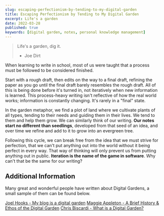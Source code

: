 ```yaml
---
slug: escaping-perfectionism-by-tending-to-my-digital-garden
title: Escaping Perfectionism by Tending to My Digital Garden
excerpt: Life's a garden
date: 2022-03-28
published: true
keywords: [digital garden, notes, personal knowledge management]
---
```


> Life's a garden, dig it.
>
> - Joe Dirt

When learning to write in school, most of us were taught that a process must be
followed to be considered finished.

Start with a rough draft, then edits on the way to a final draft, refining the
paper as you go until the final draft barely resembles the rough draft. All of
this is being done before it's turned in, not iteratively when new information
is learned. This process-heavy writing isn't reflective of how the real world
works; information is constantly changing. It's rarely in a "final" state.

In the garden metaphor, we find a plot of land where we cultivate plants of all
types, tending to their needs and guiding them in their lives. We tend to them
and help them grow. We can similarly think of our writing. **Our notes start no
different than seedlings**, developed from that seed of an idea, and over time
we refine and add to it to grow into an evergreen tree.

Following this cycle, we can break free from the idea that we must strive for
perfection, that we can't put anything out into the world without it being
perfect in every way. That way of thinking will only prevent us from putting
anything out in public. **Iteration is the name of the game in software**. Why
can't that be the same for our writing?

## Additional Information

Many great and wonderful people have written about Digital Gardens, a small
sample of them can be found below.

[Joel Hooks - My blog is a digital garden](https://joelhooks.com/digital-garden)
[Maggie Appleton - A Brief History & Ethos of the Digital Garden](https://maggieappleton.com/garden-history)
[Chris Biscardi - What is a Digital Garden?](https://www.christopherbiscardi.com/what-is-a-digital-garden)
